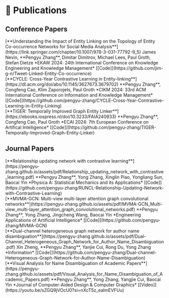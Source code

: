 # 📝 Publications

## Conference Papers

<div class='paper-box'><div class='paper-box-text' markdown="1">
[**Understanding the Impact of Entity Linking on the Topology of Entity Co-occurrence Networks for Social Media Analysis**](https://link.springer.com/chapter/10.1007/978-3-031-77792-9_5)
James Nevin, **Pengyu Zhang**, Dimitar Dimitrov, Michael Lees, Paul Groth, Stefan Dietze
*EKAW 2024: 24th International Conference on Knowledge Engineering and Knowledge Management*
[[Code]](https://github.com/jim-g-n/Tweet-Linked-Entity-Co-occurrence)
</div></div>

<div class='paper-box'><div class='paper-box-text' markdown="1">
[**CYCLE: Cross-Year Contrastive Learning in Entity-linking**](https://dl.acm.org/doi/abs/10.1145/3627673.3679702)
**Pengyu Zhang**, Congfeng Cao, Klim Zaporojets, Paul Groth
*CIKM 2024: 33rd ACM International Conference on Information and Knowledge Management*
[[Code]](https://github.com/pengyu-zhang/CYCLE-Cross-Year-Contrastive-Learning-in-Entity-Linking)
</div></div>

<div class='paper-box'><div class='paper-box-text' markdown="1">
[**TIGER: Temporally Improved Graph Entity Linker**](https://ebooks.iospress.nl/doi/10.3233/FAIA240933)
**Pengyu Zhang**, Congfeng Cao, Paul Groth
*ECAI 2024: 7th European Conference on Artifical Intelligence*
[[Code]](https://github.com/pengyu-zhang/TIGER-Temporally-Improved-Graph-Entity-Linker)
</div></div>

## Journal Papers

<div class='paper-box'><div class='paper-box-text' markdown="1">
[**Relationship updating network with contrastive learning**](https://pengyu-zhang.github.io/assets/pdf/Relationship_updating_network_with_contrastive_learning.pdf)
**Pengyu Zhang**, Yong Zhang, Xinglin Piao, Yongliang Sun, Baocai Yin
*Physica A: Statistical Mechanics and its Applications*
[[Code]](https://github.com/pengyu-zhang/RUNCL-Relationship-Updating-Network-with-Contrastive-Learning)
</div></div>

<div class='paper-box'><div class='paper-box-text' markdown="1">
[**MVMA-GCN: Multi-view multi-layer attention graph convolutional networks**](https://pengyu-zhang.github.io/assets/pdf/MVMA-GCN_Multi-view_multi-layer_attention_graph_convolutional_networks.pdf)
**Pengyu Zhang**, Yong Zhang, Jingcheng Wang, Baocai Yin
*Engineering Applications of Artificial Intelligence*
[[Code]](https://github.com/pengyu-zhang/MVMA-GCN)
</div></div>

<div class='paper-box'><div class='paper-box-text' markdown="1">
[**Dual-channel heterogeneous graph network for author name disambiguation**](https://pengyu-zhang.github.io/assets/pdf/Dual-Channel_Heterogeneous_Graph_Network_for_Author_Name_Disambiguation.pdf)
Xin Zheng, **Pengyu Zhang**, Yanjie Cui, Rong Du, Yong Zhang
*Information*
[[Code]](https://github.com/pengyu-zhang/Dual-channel-Heterogeneous-Graph-Network-for-Author-Name-Disambiguation)
</div></div>

<div class='paper-box'><div class='paper-box-text' markdown="1">
[**Visual Analysis for Name Disambiguation of Academic Papers**](https://pengyu-zhang.github.io/assets/pdf/Visual_Analysis_for_Name_Disambiguation_of_Academic_Papers.pdf)
**Pengyu Zhang**, Yong Zhang, Yangjie Cui, Baocai Yin
*Journal of Computer-Aided Design & Computer Graphics*
[[Video]](https://youtu.be/sZGQ9jVOcU0?si=nXcT5z_ealmEVFUu)
</div></div>
